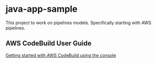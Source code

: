# java-app-sample

This project to work on pipelines models. Specifically starting with AWS pipelines.

## AWS CodeBuild User Guide

[Getting started with AWS CodeBuild using the console](https://docs.aws.amazon.com/codebuild/latest/userguide/getting-started.html)